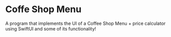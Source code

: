 # Coffe Shop Menu
A program that implements the UI of a Coffee Shop Menu + price calculator using SwiftUI and some of its functionality! 
